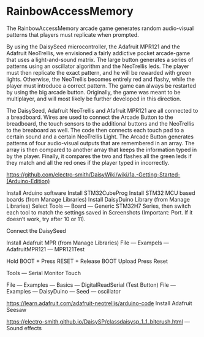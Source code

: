 # RainbowAccessMemory
The RainbowAccessMemory arcade game generates random audio-visual patterns that players must replicate when prompted.

By using the DaisySeed microcontroller, the Adafruit MPR121 and the Adafruit NeoTrellis, we envisioned a fairly addictive
pocket arcade-game that uses a light-and-sound matrix. The large button generates a series of patterns using an oscillator
algorithm and the NeoTrellis leds. The player must then replicate the exact pattern, and he will be rewarded with green 
lights. Otherwise, the NeoTrellis becomes entirely red and flashy, while the player must introduce a correct pattern. 
The game can always be restarted by using the big arcade button. Originally, the game was meant to be multiplayer, and will
most likely be further developed in this direction.

The DaisySeed, Adafruit NeoTrellis and Afafruit MPR121 are all connected to a breadboard. Wires are used to connect the 
Arcade Button to the breadboard, the touch sensors to the additional buttons and the NeoTrellis to the breaboard as well. 
The code then connects each touch pad to a certain sound and a certain NeoTrellis Light. The Arcade Button generates patterns
of four audio-visual outputs that are remembered in an array. The array is then compared to another array that keeps the 
information typed in by the player. Finally, it compares the two and flashes all the green leds if they match and all the red
ones if the player typed in incorrectly.

https://github.com/electro-smith/DaisyWiki/wiki/1a.-Getting-Started-(Arduino-Edition)

Install Arduino software
Install STM32CubeProg
Install STM32 MCU based boards (from Manage Libraries)
Install DaisyDuino Library (from Manage Libraries)
Select Tools — Board — Generic STM32H7 Series, then switch each tool to match the settings saved in Screenshots (Important: Port. If it doesn’t work, try after 10 or 11).

Connect the DaisySeed

Install Adafruit MPR (from Manage Libraries)
File — Exampels — AdafruitMPR121 — MPR121Test

Hold BOOT + Press RESET + Release BOOT
Upload
Press Reset

Tools — Serial Monitor
Touch

File — Examples — Basics — DigitalReadSerial (Test Button)
File — Examples — DaisyDuino — Seed — oscillator

https://learn.adafruit.com/adafruit-neotrellis/arduino-code
Install Adafruit Seesaw

https://electro-smith.github.io/DaisySP/classdaisysp_1_1_bitcrush.html — Sound effects
